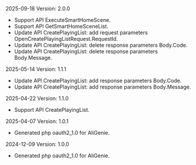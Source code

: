 2025-09-18 Version: 2.0.0
- Support API ExecuteSmartHomeScene.
- Support API GetSmartHomeSceneList.
- Update API CreatePlayingList: add request parameters OpenCreatePlayingListRequest.RequestId.
- Update API CreatePlayingList: delete response parameters Body.Code.
- Update API CreatePlayingList: delete response parameters Body.Message.


2025-05-14 Version: 1.1.1
- Update API CreatePlayingList: add response parameters Body.Code.
- Update API CreatePlayingList: add response parameters Body.Message.


2025-04-22 Version: 1.1.0
- Support API CreatePlayingList.


2025-04-07 Version: 1.0.1
- Generated php oauth2_1.0 for AliGenie.

2024-12-09 Version: 1.0.0
- Generated php oauth2_1.0 for AliGenie.

